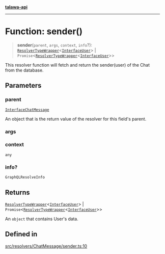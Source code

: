[**talawa-api**](../../../../README.md)

***

# Function: sender()

> **sender**(`parent`, `args`, `context`, `info`?): [`ResolverTypeWrapper`](../../../../types/generatedGraphQLTypes/type-aliases/ResolverTypeWrapper.md)\<[`InterfaceUser`](../../../../models/User/interfaces/InterfaceUser.md)\> \| `Promise`\<[`ResolverTypeWrapper`](../../../../types/generatedGraphQLTypes/type-aliases/ResolverTypeWrapper.md)\<[`InterfaceUser`](../../../../models/User/interfaces/InterfaceUser.md)\>\>

This resolver function will fetch and return the sender(user) of the Chat from the database.

## Parameters

### parent

[`InterfaceChatMessage`](../../../../models/ChatMessage/interfaces/InterfaceChatMessage.md)

An object that is the return value of the resolver for this field's parent.

### args

### context

`any`

### info?

`GraphQLResolveInfo`

## Returns

[`ResolverTypeWrapper`](../../../../types/generatedGraphQLTypes/type-aliases/ResolverTypeWrapper.md)\<[`InterfaceUser`](../../../../models/User/interfaces/InterfaceUser.md)\> \| `Promise`\<[`ResolverTypeWrapper`](../../../../types/generatedGraphQLTypes/type-aliases/ResolverTypeWrapper.md)\<[`InterfaceUser`](../../../../models/User/interfaces/InterfaceUser.md)\>\>

An `object` that contains User's data.

## Defined in

[src/resolvers/ChatMessage/sender.ts:10](https://github.com/Suyash878/talawa-api/blob/b5a9d8b4a1ea678a3d6f5b710b3721f91a3052fc/src/resolvers/ChatMessage/sender.ts#L10)
